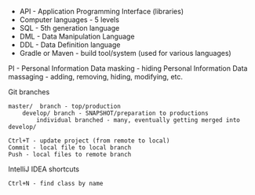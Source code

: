 
* API - Application Programming Interface (libraries)
* Computer languages - 5 levels
* SQL - 5th generation language
* DML - Data Manipulation Language
* DDL - Data Definition language
* Gradle or Maven - build tool/system (used for various languages)
 
PI - Personal Information
Data masking - hiding Personal Information
Data massaging - adding, removing, hiding, modifying, etc.

Git branches

    master/  branch - top/production
        develop/ branch - SNAPSHOT/preparation to productions
            individual branched - many, eventually getting merged into develop/

    Ctrl+T - update project (from remote to local)
    Commit - local file to local branch
    Push - local files to remote branch


IntelliJ IDEA shortcuts
    
    Ctrl+N - find class by name
    